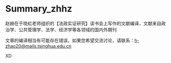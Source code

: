 # Summary_zhhz
赵赫在于晓虹老师组织的【法政实证研究】读书会上写作的文献编译，文献来自政治学、公共管理学、法学、经济学等各领域的国内外期刊

文章的编译相当有可能存在错误，如果您希望交流讨论，请联系：h-zhao20@mails.tsinghua.edu.cn

XD



